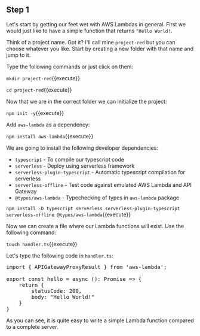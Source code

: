 ## Step 1
Let's start by getting our feet wet with AWS Lambdas in general. First we would just like to have a simple function that returns `"Hello World!`.

Think of a project name. Got it? I'll call mine `project-red` but you can choose whatever you like. Start by creating a new folder with that name and jump to it.

Type the following commands or just click on them:

`mkdir project-red`{{execute}}

`cd project-red`{{execute}}

Now that we are in the correct folder we can initialize the project:

`npm init -y`{{execute}}

Add `aws-lambda` as a dependency:

`npm install aws-lambda`{{execute}}

We are going to install the following developer dependencies:
- `typescript` - To compile our typescript code
- `serverless` - Deploy using serverless framework
- `serverless-plugin-typescript` - Automatic typescript compilation for serverless
- `serverless-offline` - Test code against emulated AWS Lambda and API Gateway
- `@types/aws-lambda` - Typechecking of types in `aws-lambda` package 

`npm install -D typescript serverless serverless-plugin-typescript serverless-offline @types/aws-lambda`{{execute}}

Now we can create a file where our Lambda functions will exist. Use the following command:

`touch handler.ts`{{execute}}

Let's type the following code in `handler.ts`:

<pre class="file" data-filename="handler.ts" data-target="replace">
import { APIGatewayProxyResult } from 'aws-lambda';

export const hello = async (): Promise<APIGatewayProxyResult> => {
    return {
        statusCode: 200,
        body: "Hello World!"
    }
}
</pre>

As you can see, it is quite easy to write a simple Lambda function compared to a complete server.

